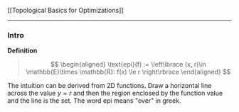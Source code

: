[[Topological Basics for Optimizations]]


---
### **Intro**

**Definition**

> $$
> \begin{aligned}
>     \text{epi}(f) := 
>     \left\lbrace
>         (x, r)\in \mathbb{E}\times \mathbb{R}: f(x) \le r
>     \right\rbrace
> \end{aligned}
> $$

The intuition can be derived from 2D functions. Draw a horizontal line across the value $y = r$ and then the region enclosed by the function value and the line is the set. The word epi means "over" in greek. 

